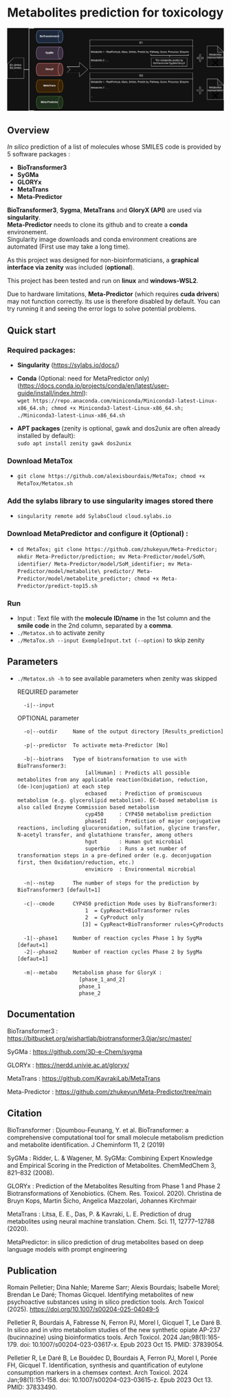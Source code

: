 # Metabolites prediction for toxicology

![screenshot](Images/MetaTox.png)

## Overview

*In silico* prediction of a list of molecules whose SMILES code is provided by 5 software packages : 
- **BioTransformer3**
- **SyGMa**
- **GLORYx**
- **MetaTrans**
- **Meta-Predictor**

**BioTransformer3**, **Sygma**, **MetaTrans** and **GloryX (API)** are used via **singularity**. \
**Meta-Predictor** needs to clone its github and to create a **conda** environement. \
Singularity image downloads and conda environment creations are automated (First use may take a long time).

As this project was designed for non-bioinformaticians, a **graphical interface via zenity** was included (**optional**).

This project has been tested and run on **linux** and **windows-WSL2**.

Due to hardware limitations, **Meta-Predictor** (which requires **cuda drivers**) may not function correctly. Its use is therefore disabled by default.
You can try running it and seeing the error logs to solve potential problems.

## Quick start

### Required packages:

- **Singularity** (https://sylabs.io/docs/)
    
- **Conda** (Optional: need for MetaPredictor only) (https://docs.conda.io/projects/conda/en/latest/user-guide/install/index.html): \
  `wget https://repo.anaconda.com/miniconda/Miniconda3-latest-Linux-x86_64.sh; chmod +x Miniconda3-latest-Linux-x86_64.sh; ./Miniconda3-latest-Linux-x86_64.sh`

- **APT packages** (zenity is optional, gawk and dos2unix are often already installed by default): \
  `sudo apt install zenity gawk dos2unix`

### Download MetaTox 
- `git clone https://github.com/alexisbourdais/MetaTox; chmod +x MetaTox/Metatox.sh`

### Add the sylabs library to use singularity images stored there 
- `singularity remote add SylabsCloud cloud.sylabs.io`

### Download MetaPredictor and configure it (Optional) : 
- `cd MetaTox; git clone https://github.com/zhukeyun/Meta-Predictor; mkdir Meta-Predictor/prediction; mv Meta-Predictor/model/SoM\ identifier/ Meta-Predictor/model/SoM_identifier; mv Meta-Predictor/model/metabolite\ predictor/ Meta-Predictor/model/metabolite_predictor; chmod +x Meta-Predictor/predict-top15.sh`

### Run
- Input : Text file with the **molecule ID/name** in the 1st column and the **smile code** in the 2nd column, separated by a **comma**.
- `./Metatox.sh` to activate zenity
- `./MetaTox.sh --input ExempleInput.txt (--option)` to skip zenity

## Parameters
- `./Metatox.sh -h` to see available parameters when zenity was skipped
   
    REQUIRED parameter

        -i|--input   

    OPTIONAL parameter

        -o|--outdir     Name of the output directory [Results_prediction]

        -p|--predictor  To activate meta-Predictor [No]

        -b|--biotrans   Type of biotransformation to use with BioTransformer3:
                            [allHuman] : Predicts all possible metabolites from any applicable reaction(Oxidation, reduction, (de-)conjugation) at each step 
                            ecbased    : Prediction of promiscuous metabolism (e.g. glycerolipid metabolism). EC-based metabolism is also called Enzyme Commission based metabolism
                            cyp450     : CYP450 metabolism prediction 
                            phaseII    : Prediction of major conjugative reactions, including glucuronidation, sulfation, glycine transfer, N-acetyl transfer, and glutathione transfer, among others 
                            hgut       : Human gut microbial
                            superbio   : Runs a set number of transformation steps in a pre-defined order (e.g. deconjugation first, then Oxidation/reduction, etc.)
                            envimicro  : Environmental microbial

        -n|--nstep      The number of steps for the prediction by BioTransformer3 [default=1]

        -c|--cmode      CYP450 prediction Mode uses by BioTransformer3: 
                            1  = CypReact+BioTransformer rules
                            2  = CyProduct only
                           [3] = CypReact+BioTransformer rules+CyProducts
                    
        -1|--phase1     Number of reaction cycles Phase 1 by SygMa [defaut=1]
        -2|--phase2     Number of reaction cycles Phase 2 by SygMa [defaut=1]

        -m|--metabo     Metabolism phase for GloryX : 
                          [phase_1_and_2]
                          phase_1
                          phase_2


## Documentation

BioTransformer3 : https://bitbucket.org/wishartlab/biotransformer3.0jar/src/master/

SyGMa : https://github.com/3D-e-Chem/sygma

GLORYx : https://nerdd.univie.ac.at/gloryx/

MetaTrans : https://github.com/KavrakiLab/MetaTrans

Meta-Predictor : https://github.com/zhukeyun/Meta-Predictor/tree/main

## Citation

BioTransformer : Djoumbou-Feunang, Y. et al. BioTransformer: a comprehensive computational tool for small molecule metabolism prediction and metabolite identification. J Cheminform 11, 2 (2019)

SyGMa : Ridder, L. & Wagener, M. SyGMa: Combining Expert Knowledge and Empirical Scoring in the Prediction of Metabolites. ChemMedChem 3, 821–832 (2008).

GLORYx : Prediction of the Metabolites Resulting from Phase 1 and Phase 2 Biotransformations of Xenobiotics. (Chem. Res. Toxicol. 2020). Christina de Bruyn Kops, Martin Šícho, Angelica Mazzolari, Johannes Kirchmair

MetaTrans : Litsa, E. E., Das, P. & Kavraki, L. E. Prediction of drug metabolites using neural machine translation. Chem. Sci. 11, 12777–12788 (2020).

MetaPredictor: in silico prediction of drug metabolites based on deep language models with prompt engineering

## Publication

Romain Pelletier; Dina Nahle; Mareme Sarr; Alexis Bourdais; Isabelle Morel; Brendan Le Daré; Thomas Gicquel. Identifying metabolites of new psychoactive substances using in silico prediction tools. Arch Toxicol (2025). https://doi.org/10.1007/s00204-025-04049-5

Pelletier R, Bourdais A, Fabresse N, Ferron PJ, Morel I, Gicquel T, Le Daré B. In silico and in vitro metabolism studies of the new synthetic opiate AP-237 (bucinnazine) using bioinformatics tools. Arch Toxicol. 2024 Jan;98(1):165-179. doi: 10.1007/s00204-023-03617-x. Epub 2023 Oct 15. PMID: 37839054.

Pelletier R, Le Daré B, Le Bouëdec D, Bourdais A, Ferron PJ, Morel I, Porée FH, Gicquel T. Identification, synthesis and quantification of eutylone consumption markers in a chemsex context. Arch Toxicol. 2024 Jan;98(1):151-158. doi: 10.1007/s00204-023-03615-z. Epub 2023 Oct 13. PMID: 37833490.
